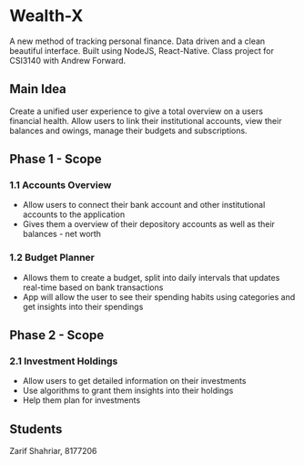 # Wealth-X

A new method of tracking personal finance. Data driven and a clean beautiful interface. Built using NodeJS, React-Native. Class project for CSI3140 with Andrew Forward.

## Main Idea
Create a unified user experience to give a total overview on a users financial health. Allow users to link their institutional accounts, view their balances and owings, manage their budgets and subscriptions.

## Phase 1 - Scope
### 1.1 Accounts Overview
* Allow users to connect their bank account and other institutional accounts to the application
* Gives them a overview of their depository accounts as well as their balances - net worth
### 1.2 Budget Planner
* Allows them to create a budget, split into daily intervals that updates real-time based on bank transactions
* App will allow the user to see their spending habits using categories and get insights into their spendings

## Phase 2 - Scope
### 2.1 Investment Holdings
* Allow users to get detailed information on their investments
* Use algorithms to grant them insights into their holdings
* Help them plan for investments

## Students
Zarif Shahriar, 8177206

